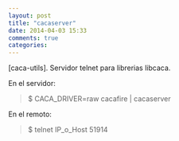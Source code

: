 ```yaml
---
layout: post
title: "cacaserver"
date: 2014-04-03 15:33
comments: true
categories: 
---
```

[caca-utils]. Servidor telnet para librerias libcaca.

En el servidor:

>$ CACA_DRIVER=raw cacafire | cacaserver

En el remoto:

>$ telnet IP_o_Host 51914 


